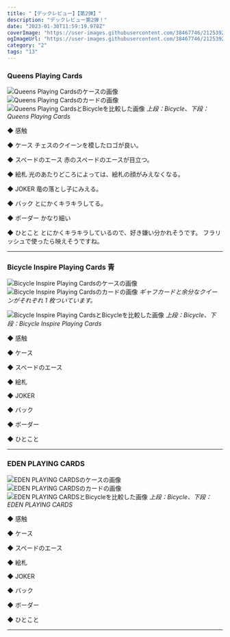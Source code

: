 ```yaml
---
title: "【デックレビュー】【第2弾】"
description: "デックレビュー第2弾！"
date: "2023-01-30T11:59:19.978Z"
coverImage: "https://user-images.githubusercontent.com/38467746/212539249-10185768-83bd-449b-b2df-fc10e389d867.jpeg"
ogImageUrl: "https://user-images.githubusercontent.com/38467746/212539249-10185768-83bd-449b-b2df-fc10e389d867.jpeg"
category: "2"
tags: "13"
---
```


### Queens Playing Cards

![Queens Playing Cardsのケースの画像](https://user-images.githubusercontent.com/38467746/213150877-aa70a753-ba86-4a2a-912a-4dc9a6cdd0f5.jpeg)
![Queens Playing Cardsのカードの画像](https://user-images.githubusercontent.com/38467746/213150883-49283f9a-397b-405e-a7d5-e50c5a927ff5.jpeg)
![Queens Playing CardsとBicycleを比較した画像](https://user-images.githubusercontent.com/38467746/213150889-1ae842b0-9e99-417a-84b5-77635f9a714d.jpeg)
_上段：Bicycle、下段：Queens Playing Cards_

◆ 感触

◆ ケース
チェスのクイーンを模したロゴが良い。

◆ スペードのエース
赤のスペードのエースが目立つ。

◆ 絵札
光のあたりどころによっては、絵札の顔がみえなくなる。

◆ JOKER
竜の落とし子にみえる。

◆ バック
とにかくキラキラしてる。

◆ ボーダー
かなり細い

◆ ひとこと
とにかくキラキラしているので、好き嫌い分かれそうです。
フラリッシュで使ったら映えそうですね。

---

### Bicycle Inspire Playing Cards 青

![Bicycle Inspire Playing Cardsのケースの画像](https://user-images.githubusercontent.com/38467746/213150896-6ae5c81e-bf80-418e-9186-e7f0579d4f8a.jpeg)
![Bicycle Inspire Playing Cardsのカードの画像](https://user-images.githubusercontent.com/38467746/213150899-852fa15f-f244-4422-a4c8-0eec4ec3739b.jpeg)
_ギャフカードと余分なクイーンがそれぞれ 1 枚ついています。_

![Bicycle Inspire Playing CardsとBicycleを比較した画像](https://user-images.githubusercontent.com/38467746/213150906-185d8346-5803-4f41-9c2d-f1015327adeb.jpeg)
_上段：Bicycle、下段：Bicycle Inspire Playing Cards_

◆ 感触

◆ ケース

◆ スペードのエース

◆ 絵札

◆ JOKER

◆ バック

◆ ボーダー

◆ ひとこと

---

### EDEN PLAYING CARDS

![EDEN PLAYING CARDSのケースの画像](https://user-images.githubusercontent.com/38467746/213150910-c4458fba-08b0-468f-9880-a91bebcd0506.jpeg)
![EDEN PLAYING CARDSのカードの画像](https://user-images.githubusercontent.com/38467746/213150914-91160051-1afb-4f9d-9097-dded4329b354.jpeg)
![EDEN PLAYING CARDSとBicycleを比較した画像](https://user-images.githubusercontent.com/38467746/213150918-82b14e59-4d17-4685-a5bd-7e2fd217d7fb.jpeg)
_上段：Bicycle、下段：EDEN PLAYING CARDS_

◆ 感触

◆ ケース

◆ スペードのエース

◆ 絵札

◆ JOKER

◆ バック

◆ ボーダー

◆ ひとこと

---
